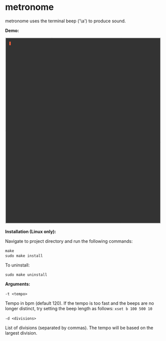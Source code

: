 # metronome

metronome uses the terminal beep ('\a') to produce sound.

**Demo:**

![demo](https://raw.githubusercontent.com/greysome/metronome/master/output.gif)

**Installation (Linux only):**

Navigate to project directory and run the following commands:

```
make
sudo make install
```

To uninstall:

```
sudo make uninstall
```



**Arguments:**

```-t <tempo>```

Tempo in bpm (default 120). If the tempo is too fast and the beeps are no longer distinct, try setting the beep length as follows: 
```xset b 100 500 10```

```-d <divisions>```

List of divisions (separated by commas). The tempo will be based on the largest division.   